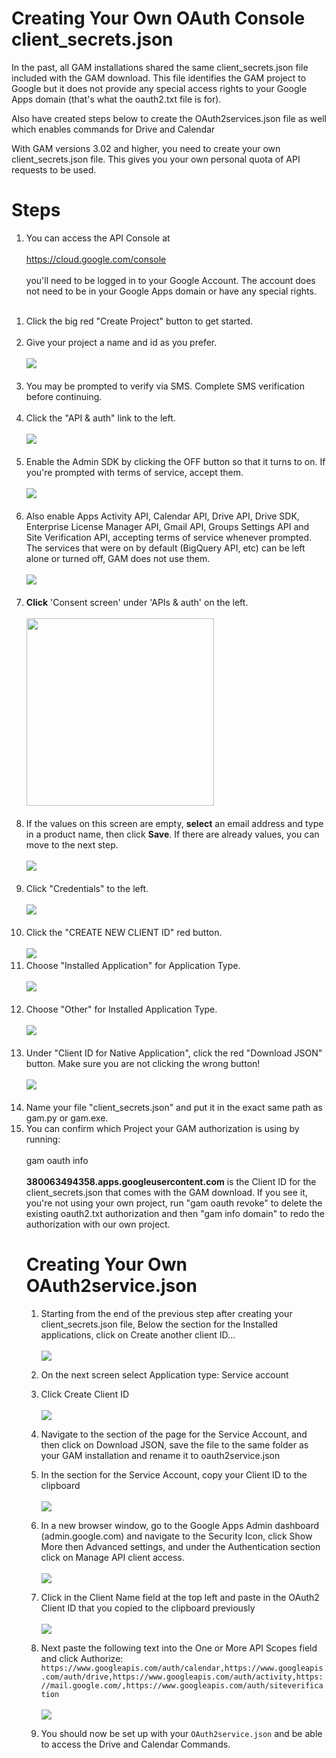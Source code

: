 # Creating Your Own OAuth Console client\_secrets.json
In the past, all GAM installations shared the same client\_secrets.json file included with the GAM download. This file identifies the GAM project to Google but it does not provide any special access rights to your Google Apps domain (that's what the oauth2.txt file is for).

Also have created steps below to create the OAuth2services.json file as well which enables commands for Drive and Calendar

With GAM versions 3.02 and higher, you need to create your own client\_secrets.json file. This gives you your own personal quota of API requests to be used.

# Steps

  1. You can access the API Console at<br><br><a href='https://cloud.google.com/console'>https://cloud.google.com/console</a><br><br>you'll need to be logged in to your Google Account. The account does not need to be in your Google Apps domain or have any special rights.<br><br>
<ol><li>Click the big red "Create Project" button to get started.<br><br>
</li><li>Give your project a name and id as you prefer.<br><br><img src='https://www.googledrive.com/host/0B8mlDZR33yTdcm12SGNnd3MzeDA/2014-01-31_1223.png'><br><br>
</li><li>You may be prompted to verify via SMS. Complete SMS verification before continuing.<br><br>
</li><li>Click the "API & auth" link to the left.<br><br><img src='https://www.googledrive.com/host/0B8mlDZR33yTdcm12SGNnd3MzeDA/2014-01-31_1227.png'><br><br>
</li><li>Enable the Admin SDK by clicking the OFF button so that it turns to on. If you're prompted with terms of service, accept them.<br><br><img src='https://www.googledrive.com/host/0B8mlDZR33yTdcm12SGNnd3MzeDA/2014-01-31_1228.png'><br><br>
</li><li>Also enable Apps Activity API, Calendar API, Drive API, Drive SDK, Enterprise License Manager API, Gmail API, Groups Settings API and Site Verification API, accepting terms of service whenever prompted. The services that were on by default (BigQuery API, etc) can be left alone or turned off, GAM does not use them.<br><br><img src='https://www.googledrive.com/host/0B8mlDZR33yTdcm12SGNnd3MzeDA/2014-01-31_1231.png'><br><br>
</li><li><b>Click</b> 'Consent screen' under 'APIs & auth' on the left.<br><br><img src='https://dl.dropboxusercontent.com/u/5024956/Screen%20Shot%202014-10-07%20at%204.03.30%20PM.png' height='300'><br><br>
</li><li>If the values on this screen are empty, <b>select</b> an email address and type in a product name, then click <b>Save</b>. If there are already values, you can move to the next step.<br><br><img src='https://dl.dropboxusercontent.com/u/5024956/Screen%20Shot%202014-10-07%20at%204.03.44%20PM.png'><br><br>
</li><li>Click "Credentials" to the left.<br><br><img src='https://www.googledrive.com/host/0B8mlDZR33yTdcm12SGNnd3MzeDA/2014-01-31_1231_001.png'><br><br>
</li><li>Click the "CREATE NEW CLIENT ID" red button.<br><br><img src='https://www.googledrive.com/host/0B8mlDZR33yTdcm12SGNnd3MzeDA/2014-01-31_1231_002.png'>
</li><li>Choose "Installed Application" for Application Type.<br><br><img src='https://www.googledrive.com/host/0B8mlDZR33yTdcm12SGNnd3MzeDA/2014-01-31_1232_001.png'><br><br>
</li><li>Choose "Other" for Installed Application Type.<br><br><img src='https://www.googledrive.com/host/0B8mlDZR33yTdcm12SGNnd3MzeDA/2014-01-31_1233.png'><br><br>
</li><li>Under "Client ID for Native Application", click the red "Download JSON" button. Make sure you are not clicking the wrong button!<br><br><img src='https://www.googledrive.com/host/0B8mlDZR33yTdcm12SGNnd3MzeDA/2014-01-31_1234.png'><br><br>
</li><li>Name your file "client_secrets.json" and put it in the exact same path as gam.py or gam.exe.<br>
</li><li>You can confirm which Project your GAM authorization is using by running:<br><br>gam oauth info<br><br><b>380063494358.apps.googleusercontent.com</b> is the Client ID for the client_secrets.json that comes with the GAM download. If you see it, you're not using your own project, run "gam oauth revoke" to delete the existing oauth2.txt authorization and then "gam info domain" to redo the authorization with our own project.

# Creating Your Own OAuth2service.json

1. Starting from the end of the previous step after creating your client_secrets.json file, Below the section for the Installed applications, click on Create another client ID…<br><br><img src='https://googledrive.com/host/0B9ltla5VOI4-bWZHWXljbHVwNDA/gam13.png'>

1. On the next screen select Application type: Service account
1. Click Create Client ID <br><br><img src='https://googledrive.com/host/0B9ltla5VOI4-bWZHWXljbHVwNDA/gam14.png'>
1. Navigate to the section of the page for the Service Account, and then click on Download JSON, save the file to the same folder as your GAM installation and rename it to oauth2service.json
1. In the section for the Service Account, copy your Client ID to the clipboard <br><br><img src='https://googledrive.com/host/0B9ltla5VOI4-bWZHWXljbHVwNDA/gam17.png'>
1. In a new browser window, go to the Google Apps Admin dashboard (admin.google.com) and navigate to the Security Icon, click Show More then Advanced settings, and under the Authentication section click on Manage API client access.  <br><br><img src='https://googledrive.com/host/0B9ltla5VOI4-bWZHWXljbHVwNDA/gam18.png'>
1. Click in the Client Name field at the top left and paste in the OAuth2 Client ID that you copied to the clipboard previously <br><br><img src='https://googledrive.com/host/0B9ltla5VOI4-bWZHWXljbHVwNDA/gam19.png'>
1. Next paste the following text into the One or More API Scopes field and click Authorize:
`https://www.googleapis.com/auth/calendar,https://www.googleapis.com/auth/drive,https://www.googleapis.com/auth/activity,https://mail.google.com/,https://www.googleapis.com/auth/siteverification`<br><br><img src='https://googledrive.com/host/0B9ltla5VOI4-bWZHWXljbHVwNDA/gam20.png'>
1. You should now be set up with your `OAuth2service.json` and be able to access the Drive and Calendar Commands.
